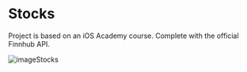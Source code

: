 # Stocks
Project is based on an iOS Academy course. Complete with the official Finnhub API.

![imageStocks](https://github.com/Harnashevich/Stocks/assets/84876109/ffbbe111-0719-4934-be85-019d1b1a53f7)
